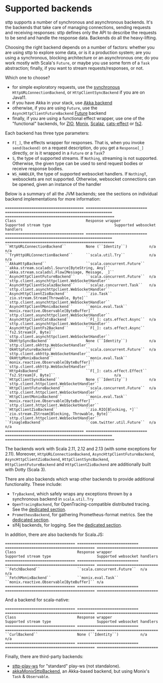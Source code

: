 # Supported backends

sttp supports a number of synchronous and asynchronous backends. It's the backends that take care of managing connections, sending requests and receiving responses: sttp defines only the API to describe the requests to be send and handle the response data. Backends do all the heavy-lifting.

Choosing the right backend depends on a number of factors: whether you are using sttp to explore some data, or is it a production system; are you using a synchronous, blocking architecture or an asynchronous one; do you work mostly with Scala's `Future`, or maybe you use some form of a `Task` abstraction; finally, if you want to stream requests/responses, or not.

Which one to choose?

* for simple exploratory requests, use the [synchronous](synchronous.md) `HttpURLConnectionBackend`, or `HttpClientSyncBackend` if you are on Java11.
* if you have Akka in your stack, use [Akka backend](akka.md)
* otherwise, if you are using `Future`, use the `AsyncHttpClientFutureBackend` [Future](future.md) backend
* finally, if you are using a functional effect wrapper, use one of the "functional" backends, for [ZIO](zio.md), [Monix](monix.md), [Scalaz](scalaz.md), [cats-effect](catseffect.md) or [fs2](fs2.md). 

Each backend has three type parameters:

* `F[_]`, the effects wrapper for responses. That is, when you invoke `send(backend)` on a request description, do you get a `Response[_]` directly, or is it wrapped in a `Future` or a `Task`?
* `S`, the type of supported streams. If `Nothing`, streaming is not supported. Otherwise, the given type can be used to send request bodies or receive response bodies.
* `WS_HANDLER`, the type of supported websocket handlers. If `NothingT`, websockets are not supported. Otherwise, websocket connections can be opened, given an instance of the handler

Below is a summary of all the JVM backends; see the sections on individual backend implementations for more information:

```eval_rst
==================================== ============================ ================================================= ==================================================
Class                                Response wrapper             Supported stream type                             Supported websocket handlers
==================================== ============================ ================================================= ==================================================
``HttpURLConnectionBackend``         None (``Identity``)          n/a                                               n/a
``TryHttpURLConnectionBackend``      ``scala.util.Try``           n/a                                               n/a
``AkkaHttpBackend``                  ``scala.concurrent.Future``  ``akka.stream.scaladsl.Source[ByteString, Any]``  ``akka.stream.scaladsl.Flow[Message, Message, _]``
``AsyncHttpClientFutureBackend``     ``scala.concurrent.Future``  n/a                                               ``sttp.client.asynchttpclient.WebSocketHandler``
``AsyncHttpClientScalazBackend``     ``scalaz.concurrent.Task``   n/a                                               ``sttp.client.asynchttpclient.WebSocketHandler``
``AsyncHttpClientZioBackend``        ``zio.Task``                 ``zio.stream.Stream[Throwable, Byte]``            ``sttp.client.asynchttpclient.WebSocketHandler``
``AsyncHttpClientMonixBackend``      ``monix.eval.Task``          ``monix.reactive.Observable[ByteBuffer]``         ``sttp.client.asynchttpclient.WebSocketHandler``
``AsyncHttpClientCatsBackend``       ``F[_]: cats.effect.Async``  n/a                                               ``sttp.client.asynchttpclient.WebSocketHandler``
``AsyncHttpClientFs2Backend``        ``F[_]: cats.effect.Async``  ``fs2.Stream[F, Byte]``                           ``sttp.client.asynchttpclient.WebSocketHandler``
``OkHttpSyncBackend``                None (``Identity``)          n/a                                               ``sttp.client.okhttp.WebSocketHandler``
``OkHttpFutureBackend``              ``scala.concurrent.Future``  n/a                                               ``sttp.client.okhttp.WebSocketHandler``
``OkHttpMonixBackend``               ``monix.eval.Task``          ``monix.reactive.Observable[ByteBuffer]``         ``sttp.client.okhttp.WebSocketHandler``
``Http4sBackend``                    ``F[_]: cats.effect.Effect`` ``fs2.Stream[F, Byte]``                           n/a
``HttpClientSyncBackend``            None (``Identity``)          n/a                                               ``sttp.client.httpclient.WebSocketHandler``
``HttpClientFutureBackend``          ``scala.concurrent.Future``  n/a                                               ``sttp.client.httpclient.WebSocketHandler``
``HttpClientMonixBackend``           ``monix.eval.Task``          ``monix.reactive.Observable[ByteBuffer]``         ``sttp.client.httpclient.WebSocketHandler``
``HttpClientZioBackend``             ``zio.RIO[Blocking, *]``     ``zio.stream.ZStream[Blocking, Throwable, Byte]`` ``sttp.client.httpclient.WebSocketHandler``
``FinagleBackend``                   ``com.twitter.util.Future``  n/a                                               n/a
==================================== ============================ ================================================= ==================================================
```

The backends work with Scala 2.11, 2.12 and 2.13 (with some exceptions for 2.11). Moreover, `HttpURLConnectionBackend`, `AsyncHttpClientFutureBackend`, `AsyncHttpClientZioBackend`, `HttpClientSyncBackend`, `HttpClientFutureBackend` and `HttpClientZioBackend` are additionally built with Dotty (Scala 3).

There are also backends which wrap other backends to provide additional functionality. These include:

* `TryBackend`, which safely wraps any exceptions thrown by a synchronous backend in `scala.util.Try`
* `OpenTracingBackend`, for OpenTracing-compatible distributed tracing. See the [dedicated section](wrappers/opentracing.md).
* `PrometheusBackend`, for gathering Prometheus-format metrics. See the [dedicated section](wrappers/prometheus.md).
* slf4j backends, for logging. See the [dedicated section](wrappers/slf4j.md).

In addition, there are also backends for Scala.JS:

```eval_rst
================================ ============================ ========================================= ============================
Class                            Response wrapper             Supported stream type                     Supported websocket handlers
================================ ============================ ========================================= ============================
``FetchBackend``                 ``scala.concurrent.Future``  n/a                                       n/a
``FetchMonixBackend``            ``monix.eval.Task``          ``monix.reactive.Observable[ByteBuffer]`` n/a
================================ ============================ ========================================= ============================
```

And a backend for scala-native:

```eval_rst
================================ ============================ ========================================= ============================
Class                            Response wrapper             Supported stream type                     Supported websocket handlers
================================ ============================ ========================================= ============================
``CurlBackend``                  None (``Identity``)          n/a                                       n/a
================================ ============================ ========================================= ============================
```

Finally, there are third-party backends:

* [sttp-play-ws](https://github.com/ragb/sttp-play-ws) for "standard" play-ws (not standalone).
* [akkaMonixSttpBackend](https://github.com/fullfacing/akkaMonixSttpBackend), an Akka-based backend, but using Monix's `Task` & `Observable`.
